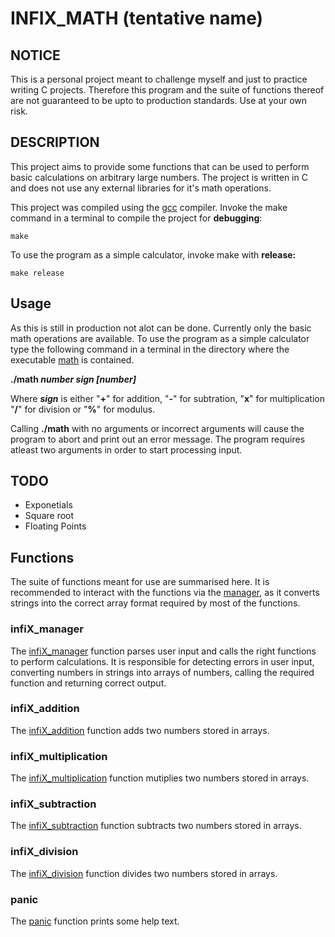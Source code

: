 # INFIX_MATH (tentative name)

## NOTICE

This is a personal project meant to challenge myself and just to practice
writing C projects. Therefore this program and the suite of functions
thereof are not guaranteed to be upto to production standards. Use at your
own risk.

## DESCRIPTION

This project aims to provide some functions that can be used to perform basic
calculations on arbitrary large numbers. The project is written in C and does
not use any external libraries for it's math operations.

This project was compiled using the [gcc](https://gcc.gnu.org/) compiler. Invoke
the make command in a terminal to compile the project for **debugging**:

`make`

To use the program as a simple calculator, invoke make with **release:**

`make release`

## Usage

As this is still in production not alot can be done. Currently only the basic
math operations are available. To use the program as a simple calculator type
the following command in a terminal in the directory where the executable [math](./math)
is contained.

**./math *number* *sign* *\[number\]***

Where ***sign*** is either "**+**" for addition, "**-**" for subtration,
"**x**" for multiplication "**/**" for division or "**%**" for modulus.

Calling **./math** with no arguments or incorrect arguments will cause the
program to abort and print out an error message. The program requires atleast two
arguments in order to start processing input.

## TODO

- Exponetials
- Square root
- Floating Points

## Functions

The suite of functions meant for use are summarised here. It is recommended
to interact with the functions via the [manager](src/infiX_manager.c), as it converts strings
into the correct array format required by most of the functions.

### infiX_manager

The [infiX_manager](./src/infiX_manager.c) function parses user input and calls the right
functions to perform calculations.
It is responsible for detecting errors in user input, converting numbers in
strings into arrays of numbers, calling the required function and returning
correct output.

### infiX_addition

The [infiX_addition](src/infiX_add.c) function adds two numbers stored in arrays.

### infiX_multiplication

The [infiX_multiplication](src/infiX_mul.c) function mutiplies two numbers stored in arrays.

### infiX_subtraction

The [infiX_subtraction](src/infiX_sub.c) function subtracts two numbers stored in arrays.

### infiX_division

The [infiX_division](src/infiX_div.c) function divides two numbers stored in arrays.

### panic

The [panic](src/panic.c) function prints some help text.
